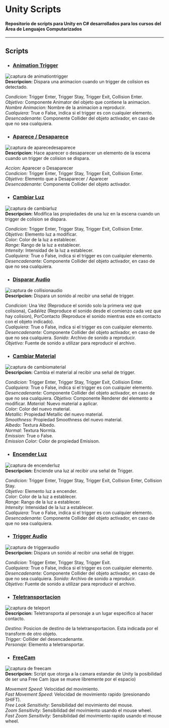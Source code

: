 # Unity Scripts

#### Repositorio de scripts para Unity en C# desarrollados para los cursos del Área de Lenguajes Computarizados
----
## Scripts
* ### [Animation Trigger](files/animationtrigger.cs)
![captura de animationtrigger](img/animationtrigger.JPG)  
**Descripcion:** Dispara una animacion cuando un trigger de colision es detectado.


*Condicion:* Trigger Enter, Trigger Stay, Trigger Exit, Collision Enter.  
*Objetivo:* Componente Animator del objeto que contiene la animacion.  
*Nombre Animacion:* Nombre de la animacion a reproducir.  
*Cualquiera:* True o False, indica si el trigger es con cualquier elemento.  
*Desencadenante:* Componente Collider del objeto activador, en caso de que no sea cualquiera.  

* ### [Aparece / Desaparece](files/aparecer_desaparecer.cs)
![captura de aparecedesaparece](img/aparecerdesaparecer.JPG)  
**Descripcion:** Hace aparecer o desaparecer un elemento de la escena cuando un trigger de colision se dispara.  

*Accion:* Aparecer o Desaparecer  
*Condicion:* Trigger Enter, Trigger Stay, Trigger Exit, Collision Enter.  
*Objetivo:* Elemento que a Desaparecer / Aparecer  
*Desencadenante:* Componente Collider del objeto activador. 


* ### [Cambiar Luz](files/cambiarluz.cs)
![captura de cambiarluz](img/cambiarluz.JPG)  
**Descripcion:** Modifica las propiedades de una luz en la escena cuando un trigger de colision se dispara.  

*Condicion:* Trigger Enter, Trigger Stay, Trigger Exit, Collision Enter.  
*Objetivo:* Elemento luz a modificar.  
*Color:* Color de la luz a establecer.  
*Range:* Rango de la luz a establecer.    
*Intensity:* Intensidad de la luz a establecer.  
*Cualquiera:* True o False, indica si el trigger es con cualquier elemento.  
*Desencadenante:* Componente Collider del objeto activador, en caso de que no sea cualquiera.  

* ### [Disparar Audio](files/collisionaudio.cs)
![captura de collisionaudio](img/colisionaudio.JPG)  
**Descripcion:** Dispara un sonido al recibir una señal de trigger. 

*Condicion:* Una Vez (Reproduce el sonido solo la primera vez que colisiona), CadaVez (Reproduce el sonido desde el comienzo cada vez que hay colision), PorContacto (Reproduce el sonido mientras este en contacto con el objeto indicado).  
*Cualquiera:* True o False, indica si el trigger es con cualquier elemento.  
*Desencadenante:* Componente Collider del objeto activador, en caso de que no sea cualquiera.
*Sonido:* Archivo de sonido a reproducir.  
*Objetivo:* Fuente de sonido a utilizar para reproducir el archivo.

* ### [Cambiar Material](files/cambiomaterial.cs)
![captura de cambiomaterial](img/cambiomaterial.JPG)  
**Descripcion:** Cambia el material al recibir una señal de trigger. 

*Condicion:* Trigger Enter, Trigger Stay, Trigger Exit, Collision Enter.  
*Cualquiera:* True o False, indica si el trigger es con cualquier elemento.  
*Desencadenante:* Componente Collider del objeto activador, en caso de que no sea cualquiera.
*Objetivo:* Componente Renderer del elemento a modificar.
*Material:* Nuevo material a aplicar.  
*Color:* Color del nuevo material.  
*Metallic:* Propiedad Metallic del nuevo material.  
*Smoothness:* Propiedad Smoothness del nuevo material.  
*Albedo:* Textura Albedo.  
*Normal:* Textura Normla.  
*Emission:* True o False.  
*Emission Color:* Color de propiedad Emisison.  

* ### [Encender Luz](files/encenderluz.cs)
![captura de encenderluz](img/encenderluz.JPG)  
**Descripcion:** Enciende una luz al recibir una señal de Trigger.  

*Condicion:* Trigger Enter, Trigger Stay, Trigger Exit, Collision Enter, Collision Stay.  
*Objetivo:* Elemento luz a encender.  
*Color:* Color de la luz a establecer.  
*Range:* Rango de la luz a establecer.    
*Intensity:* Intensidad de la luz a establecer.  
*Cualquiera:* True o False, indica si el trigger es con cualquier elemento.  
*Desencadenante:* Componente Collider del objeto activador, en caso de que no sea cualquiera. 
 
* ### [Trigger Audio](files/triggeraudio.cs)
![captura de triggeraudio](img/triggeraudio.JPG)  
**Descripcion:** Dispara un sonido al recibir una señal de trigger. 

*Condicion:* Trigger Enter, Trigger Stay, Trigger Exit.  
*Cualquiera:* True o False, indica si el trigger es con cualquier elemento.  
*Desencadenante:* Componente Collider del objeto activador, en caso de que no sea cualquiera.
*Sonido:* Archivo de sonido a reproducir.  
*Objetivo:* Fuente de sonido a utilizar para reproducir el archivo.

* ### [Teletransportacion](files/Teleport.cs)
![captura de teleport](img/teleport.JPG)  
**Descripcion:** Teletransporta al personaje a un lugar especifico al hacer contacto. 

*Destino:* Posicion de destino de la teletransportacion. Esta indicada por el transform de otro objeto.  
*Trigger:* Collider del desencadenante.  
*Personaje:* Elemento a teletransportar.  

* ### [FreeCam](files/FreeCam.cs)
![captura de freecam](img/freecam.JPG)  
**Descripcion:** Script que otorga a la camara estandar de Unity la posibilidad de ser una Free Cam (que se mueve libremente por el espacio)

*Movement Speed:* Velocidad del movimiento.  
*Fast Movement Speed:* Velocidad de movimiento rapido (presionando SHIFT).  
*Free Look Sensitivity:* Sensibilidad del movimiento del mouse.   
*Zoom Sensitivity:* Sensibilidad del movimiento usando el mouse wheel.  
*Fast Zoom Sensitivity:* Sensibilidad del movimiento rapido usando el mouse wheel.  
